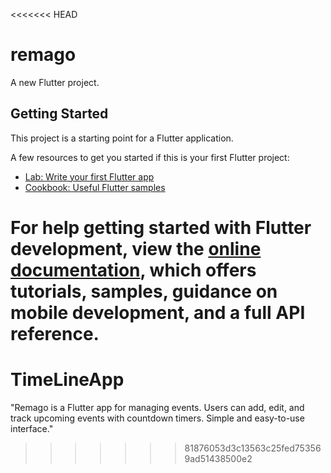 <<<<<<< HEAD
# remago

A new Flutter project.

## Getting Started

This project is a starting point for a Flutter application.

A few resources to get you started if this is your first Flutter project:

- [Lab: Write your first Flutter app](https://docs.flutter.dev/get-started/codelab)
- [Cookbook: Useful Flutter samples](https://docs.flutter.dev/cookbook)

For help getting started with Flutter development, view the
[online documentation](https://docs.flutter.dev/), which offers tutorials,
samples, guidance on mobile development, and a full API reference.
=======
# TimeLineApp
"Remago is a Flutter app for managing events. Users can add, edit, and track upcoming events with countdown timers. Simple and easy-to-use interface."
>>>>>>> 81876053d3c13563c25fed753569ad51438500e2
